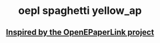 # <p style="text-align:center">oepl spaghetti yellow_ap
## <p style="text-align:center">[Inspired by the OpenEPaperLink project](https://github.com/OpenEPaperLink/OpenEPaperLink/blob/master/README.md)</p>

